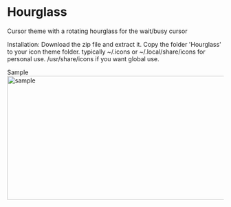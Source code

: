 # Hourglass
Cursor theme with a rotating hourglass for the wait/busy cursor

Installation:
Download the zip file and extract it.
Copy the folder 'Hourglass' to your icon theme folder.
  typically ~/.icons or ~/.local/share/icons for personal use.
  /usr/share/icons if you want global use.

Sample<br>
<img width="672" height="288" alt="sample" src="https://github.com/user-attachments/assets/aa303f33-d6c2-4fa4-ac2b-2806f05cb0cc" />


